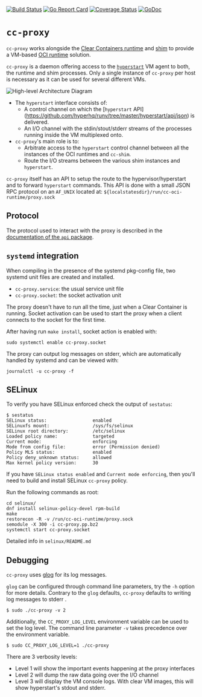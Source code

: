 [![Build Status](https://travis-ci.org/clearcontainers/proxy.svg?branch=master)](https://travis-ci.org/clearcontainers/proxy)
[![Go Report Card](https://goreportcard.com/badge/github.com/clearcontainers/proxy)](https://goreportcard.com/report/github.com/clearcontainers/proxy)
[![Coverage Status](https://coveralls.io/repos/github/clearcontainers/proxy/badge.svg?branch=master)](https://coveralls.io/github/clearcontainers/proxy?branch=master)
[![GoDoc](https://godoc.org/github.com/clearcontainers/proxy?status.svg)](https://godoc.org/github.com/clearcontainers/proxy/api)


# `cc-proxy`

`cc-proxy` works alongside the [Clear Containers runtime](
https://github.com/clearcontainers/runtime) and [shim](
https://github.com/clearcontainers/shim) to provide a VM-based [OCI runtime](
https://www.opencontainers.org/) solution.

`cc-proxy` is a daemon offering access to the [`hyperstart`](
https://github.com/hyperhq/hyperstart) VM agent to both, the runtime and shim
processes. Only a single instance of `cc-proxy` per host is necessary as it can
be used for several different VMs.

![High-level Architecture Diagram](docs/high-level-overview.png)

- The `hyperstart` interface consists of:
    - A control channel on which the [`hyperstart` API]
      (https://github.com/hyperhq/runv/tree/master/hyperstart/api/json) is
      delivered.
    - An I/O channel with the stdin/stout/stderr streams of the processes
      running inside the VM multiplexed onto.
- `cc-proxy`'s main role is to:
    - Arbitrate access to the `hyperstart` control channel between all the
      instances of the OCI runtimes and `cc-shim`.
    - Route the I/O streams between the various shim instances and `hyperstart`.
 

`cc-proxy` itself has an API to setup the route to the hypervisor/hyperstart
and to forward `hyperstart` commands. This API is done with a small JSON RPC
protocol on an `AF_UNIX` located at: `${localstatesdir}/run/cc-oci-runtime/proxy.sock`

## Protocol

The protocol used to interact with the proxy is described in the [documentation
of the `api` package](https://godoc.org/github.com/clearcontainers/proxy/api).


## `systemd` integration

When compiling in the presence of the systemd pkg-config file, two systemd unit
files are created and installed.

  - `cc-proxy.service`: the usual service unit file
  - `cc-proxy.socket`: the socket activation unit

The proxy doesn't have to run all the time, just when a Clear Container is
running. Socket activation can be used to start the proxy when a client
connects to the socket for the first time.

After having run `make install`, socket action is enabled with:

```
sudo systemctl enable cc-proxy.socket
```

The proxy can output log messages on stderr, which are automatically
handled by systemd and can be viewed with:

```
journalctl -u cc-proxy -f
```

## SELinux

To verify you have SELinux enforced check the output of `sestatus`:

```
$ sestatus 
SELinux status:                 enabled
SELinuxfs mount:                /sys/fs/selinux
SELinux root directory:         /etc/selinux
Loaded policy name:             targeted
Current mode:                   enforcing
Mode from config file:          error (Permission denied)
Policy MLS status:              enabled
Policy deny_unknown status:     allowed
Max kernel policy version:      30
```

If you have `SELinux status enabled` and `Current mode enforcing`, then you'll 
need to build and install SELinux `cc-proxy` policy.

Run the following commands as root:

```
cd selinux/
dnf install selinux-policy-devel rpm-build
make 
restorecon -R -v /run/cc-oci-runtime/proxy.sock
semodule -X 300 -i cc-proxy.pp.bz2
systemctl start cc-proxy.socket
```

Detailed info in `selinux/README.md`

## Debugging

`cc-proxy` uses [glog](https://github.com/golang/glog) for its log messages.

`glog` can be configured through command line parameters, try the `-h` option
for more details. Contrary to the `glog` defaults, `cc-proxy` defaults to
writing log messages to stderr .

```
$ sudo ./cc-proxy -v 2
```

Additionally, the `CC_PROXY_LOG_LEVEL` environment variable can be used to set
the log level. The command line parameter `-v` takes precedence over the
environment variable.

```
$ sudo CC_PROXY_LOG_LEVEL=1 ./cc-proxy
```

There are 3 verbosity levels:

  - Level 1 will show the important events happening at the proxy interfaces
  - Level 2 will dump the raw data going over the I/O channel
  - Level 3 will display the VM console logs. With clear VM images, this will
    show hyperstart's stdout and stderr.

